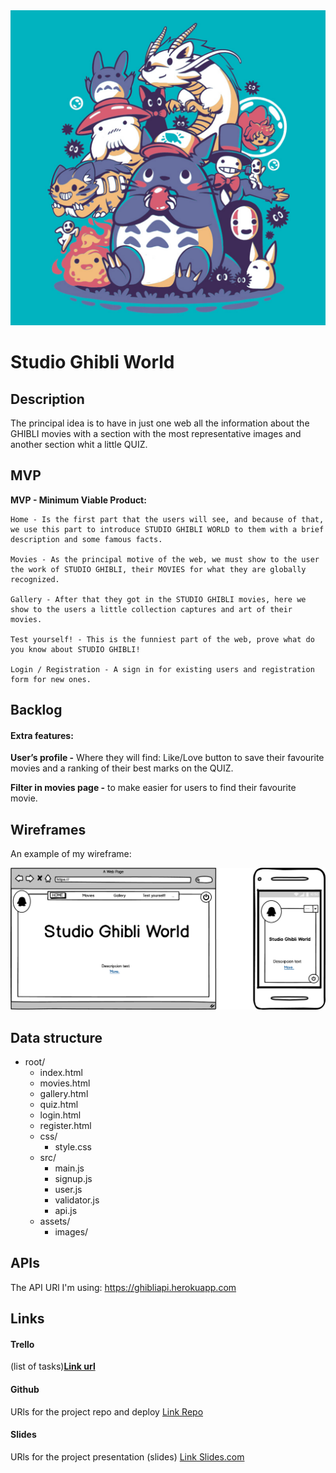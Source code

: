 <img src="./assets/imageReadme.png" style="zoom:90%;" />

# **Studio Ghibli World**

## Description

The principal idea is to have in just one web all the information about the GHIBLI movies with a section with the most representative images and another section whit a little QUIZ.

## MVP

**MVP - Minimum Viable Product:**

    Home - Is the first part that the users will see, and because of that, we use this part to introduce STUDIO GHIBLI WORLD to them with a brief description and some famous facts.

    Movies - As the principal motive of the web, we must show to the user the work of STUDIO GHIBLI, their MOVIES for what they are globally recognized.

    Gallery - After that they got in the STUDIO GHIBLI movies, here we show to the users a little collection captures and art of their movies.

    Test yourself! - This is the funniest part of the web, prove what do you know about STUDIO GHIBLI!

    Login / Registration - A sign in for existing users and registration form for new ones.

## **Backlog**

#### **Extra features:**

**User’s profile -** Where they will find: Like/Love button to save their favourite movies and a ranking of their best marks on the QUIZ.

**Filter in movies page -** to make easier for users to find their favourite movie.

## **Wireframes**

An example of my wireframe:

<img src="./assets/home.png" style="zoom:90%;" />

## **Data structure**

- root/
  - index.html
  - movies.html
  - gallery.html
  - quiz.html
  - login.html
  - register.html
  - css/
    - style.css
  - src/
    - main.js
    - signup.js
    - user.js
    - validator.js
    - api.js
  - assets/
    - images/

## **APIs**

The API URl I'm using: https://ghibliapi.herokuapp.com

## Links

#### Trello

(list of tasks)**[Link url](https://trello.com/)**

#### Github

URls for the project repo and deploy [Link Repo](http://github.com/)

#### Slides

URls for the project presentation (slides) [Link Slides.com](http://slides.com/)
